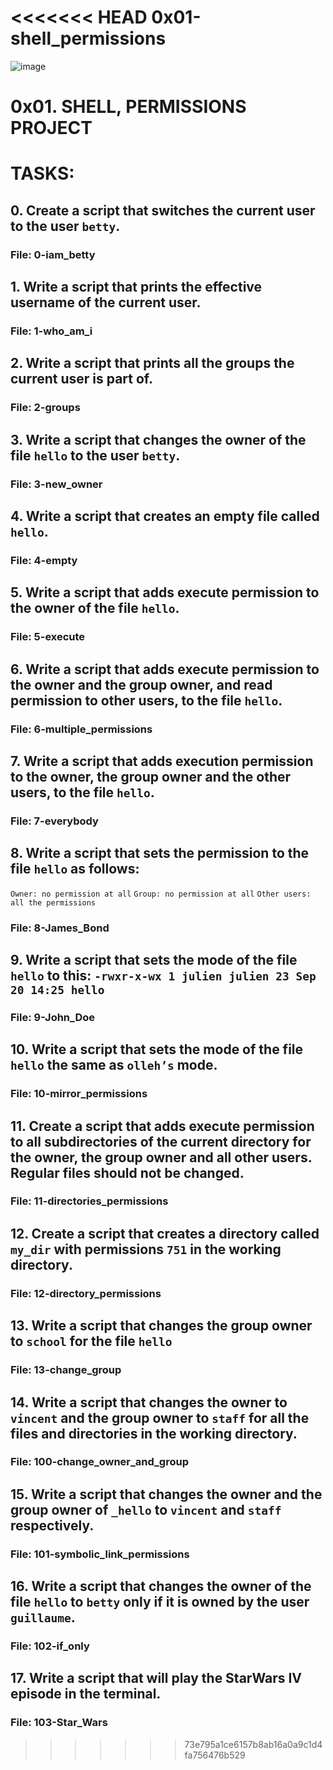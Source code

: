 <<<<<<< HEAD
0x01-shell_permissions
=======
![image](https://user-images.githubusercontent.com/105258746/188032422-183595a4-c203-4d44-8f19-e6101f26ed0f.png)

# 0x01. SHELL, PERMISSIONS PROJECT

# TASKS:

## 0. Create a script that switches the current user to the user `betty`.
### File: 0-iam_betty

## 1. Write a script that prints the effective username of the current user.
### File: 1-who_am_i

## 2. Write a script that prints all the groups the current user is part of.
### File: 2-groups

## 3. Write a script that changes the owner of the file `hello` to the user `betty`.
### File: 3-new_owner

## 4. Write a script that creates an empty file called `hello`.
### File: 4-empty

## 5. Write a script that adds execute permission to the owner of the file `hello`.
### File: 5-execute

## 6. Write a script that adds execute permission to the owner and the group owner, and read permission to other users, to the file `hello`.
### File: 6-multiple_permissions

## 7. Write a script that adds execution permission to the owner, the group owner and the other users, to the file `hello`.
### File: 7-everybody

## 8. Write a script that sets the permission to the file `hello` as follows: 
``Owner: no permission at all``
``Group: no permission at all``
``Other users: all the permissions``
### File: 8-James_Bond

## 9. Write a script that sets the mode of the file `hello` to this: `-rwxr-x-wx 1 julien julien 23 Sep 20 14:25 hello`
### File: 9-John_Doe

## 10. Write a script that sets the mode of the file `hello` the same as `olleh’s` mode.
### File: 10-mirror_permissions

## 11. Create a script that adds execute permission to all subdirectories of the current directory for the owner, the group owner and all other users. Regular files should not be changed.
### File: 11-directories_permissions

## 12. Create a script that creates a directory called `my_dir` with permissions `751` in the working directory.
### File: 12-directory_permissions

## 13. Write a script that changes the group owner to `school` for the file `hello`
### File: 13-change_group

## 14. Write a script that changes the owner to `vincent` and the group owner to `staff` for all the files and directories in the working directory.
### File: 100-change_owner_and_group

## 15. Write a script that changes the owner and the group owner of `_hello` to `vincent` and `staff` respectively.
### File: 101-symbolic_link_permissions

## 16. Write a script that changes the owner of the file `hello` to `betty` only if it is owned by the user `guillaume`.
### File: 102-if_only

## 17. Write a script that will play the StarWars IV episode in the terminal.
### File: 103-Star_Wars
>>>>>>> 73e795a1ce6157b8ab16a0a9c1d4fa756476b529
